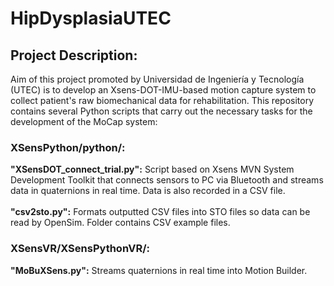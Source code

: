 # HipDysplasiaUTEC

## Project Description:
Aim of this project promoted by Universidad de Ingeniería y Tecnología (UTEC) is to develop an Xsens-DOT-IMU-based motion capture system to collect patient's 
raw biomechanical data for rehabilitation. This repository contains several Python scripts that carry out the necessary tasks for the development of the 
MoCap system:

### XSensPython/python/:
**"XSensDOT_connect_trial.py":** Script based on Xsens MVN System Development Toolkit that connects sensors to PC via Bluetooth and streams data 
in quaternions in real time. Data is also recorded in a CSV file.\
\
**"csv2sto.py":** Formats outputted CSV files into STO files so data can be read by OpenSim. Folder contains CSV example files.
               
### XSensVR/XSensPythonVR/:
**"MoBuXSens.py":** Streams quaternions in real time into Motion Builder.
